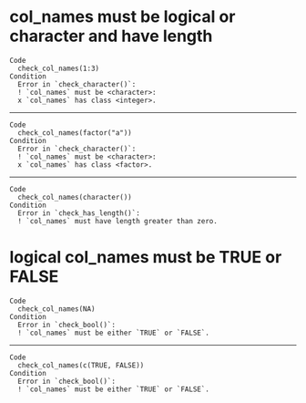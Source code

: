 # col_names must be logical or character and have length

    Code
      check_col_names(1:3)
    Condition
      Error in `check_character()`:
      ! `col_names` must be <character>:
      x `col_names` has class <integer>.

---

    Code
      check_col_names(factor("a"))
    Condition
      Error in `check_character()`:
      ! `col_names` must be <character>:
      x `col_names` has class <factor>.

---

    Code
      check_col_names(character())
    Condition
      Error in `check_has_length()`:
      ! `col_names` must have length greater than zero.

# logical col_names must be TRUE or FALSE

    Code
      check_col_names(NA)
    Condition
      Error in `check_bool()`:
      ! `col_names` must be either `TRUE` or `FALSE`.

---

    Code
      check_col_names(c(TRUE, FALSE))
    Condition
      Error in `check_bool()`:
      ! `col_names` must be either `TRUE` or `FALSE`.

